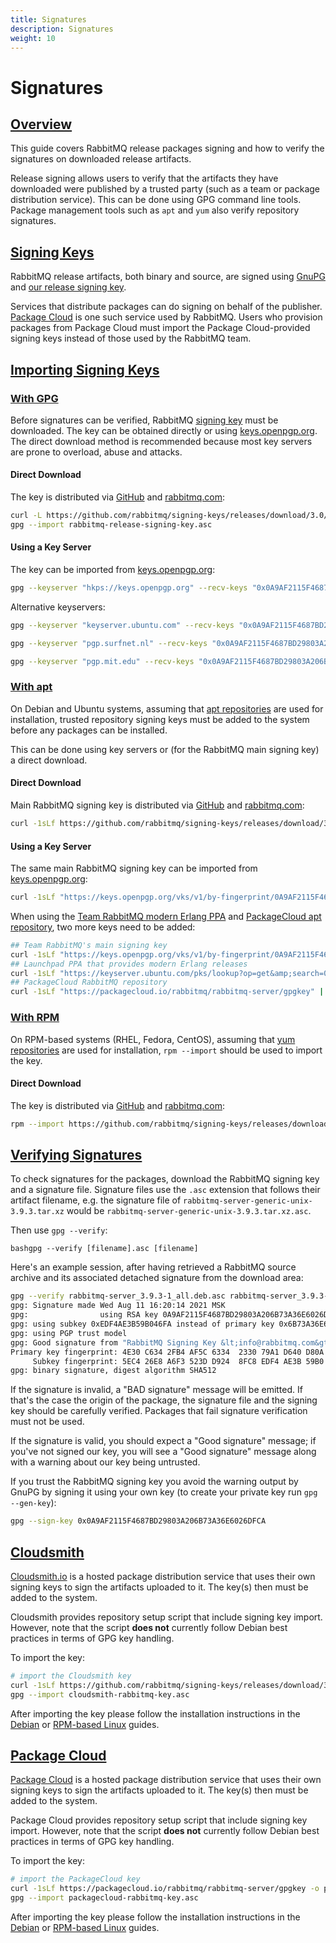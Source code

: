 ```yaml
---
title: Signatures
description: Signatures
weight: 10
---
```


<!--
Copyright (c) 2007-2023 VMware, Inc. or its affiliates.

All rights reserved. This program and the accompanying materials
are made available under the terms of the under the Apache License,
Version 2.0 (the "License”); you may not use this file except in compliance
with the License. You may obtain a copy of the License at

https://www.apache.org/licenses/LICENSE-2.0

Unless required by applicable law or agreed to in writing, software
distributed under the License is distributed on an "AS IS" BASIS,
WITHOUT WARRANTIES OR CONDITIONS OF ANY KIND, either express or implied.
See the License for the specific language governing permissions and
limitations under the License.
-->

# Signatures

## <a id="overview" class="anchor" href="#overview">Overview</a>

This guide covers RabbitMQ release packages signing and how to verify the signatures on
downloaded release artifacts.

Release signing allows users to verify that the artifacts they have downloaded
were published by a trusted party (such as a team or package distribution
service). This can be done using GPG command line tools. Package management tools such as `apt` and `yum`
also verify repository signatures.

## <a id="signing-keys" class="anchor" href="#signing-keys">Signing Keys</a>

RabbitMQ release artifacts, both binary and source,
are signed using [GnuPG](http://www.gnupg.org/) and [our release signing key](https://github.com/rabbitmq/signing-keys/releases/download/3.0/rabbitmq-release-signing-key.asc).

Services that distribute packages can do signing on behalf of the publisher. [Package Cloud](#package-cloud) is one such
service used by RabbitMQ. Users who provision packages from Package Cloud must import the Package Cloud-provided signing keys
instead of those used by the RabbitMQ team.


## <a id="importing-gpg-keys" class="anchor" href="#importing-gpg-keys">Importing Signing Keys</a>

### <a id="importing-gpg" class="anchor" href="#importing-gpg">With GPG</a>

Before signatures can be verified, RabbitMQ [signing key](https://github.com/rabbitmq/signing-keys/releases/download/3.0/rabbitmq-release-signing-key.asc)
must be downloaded. The key can be obtained directly or using [keys.openpgp.org](https://keys.openpgp.org/).
The direct download method is recommended because most key servers are prone to overload, abuse and attacks.

#### Direct Download

The key is distributed via [GitHub](https://github.com/rabbitmq/signing-keys/releases/) and
[rabbitmq.com](https://www.rabbitmq.com/rabbitmq-release-signing-key.asc):

```bash
curl -L https://github.com/rabbitmq/signing-keys/releases/download/3.0/rabbitmq-release-signing-key.asc --output rabbitmq-release-signing-key.asc
gpg --import rabbitmq-release-signing-key.asc
```

#### Using a Key Server

The key can be imported from [keys.openpgp.org](https://keys.openpgp.org/):

```bash
gpg --keyserver "hkps://keys.openpgp.org" --recv-keys "0x0A9AF2115F4687BD29803A206B73A36E6026DFCA"
```

Alternative keyservers:

```bash
gpg --keyserver "keyserver.ubuntu.com" --recv-keys "0x0A9AF2115F4687BD29803A206B73A36E6026DFCA"
```

```bash
gpg --keyserver "pgp.surfnet.nl" --recv-keys "0x0A9AF2115F4687BD29803A206B73A36E6026DFCA"
```

```bash
gpg --keyserver "pgp.mit.edu" --recv-keys "0x0A9AF2115F4687BD29803A206B73A36E6026DFCA"
```

### <a id="importing-apt" class="anchor" href="#importing-apt">With apt</a>

On Debian and Ubuntu systems, assuming that [apt repositories](./install-debian.html) are used for installation,
trusted repository signing keys must be added to the system before any packages can be installed.

This can be done using key servers or (for the RabbitMQ main signing key) a direct download.

#### Direct Download

Main RabbitMQ signing key is distributed via [GitHub](https://github.com/rabbitmq/signing-keys/releases/) and
[rabbitmq.com](https://www.rabbitmq.com/rabbitmq-release-signing-key.asc):

```bash
curl -1sLf https://github.com/rabbitmq/signing-keys/releases/download/3.0/rabbitmq-release-signing-key.asc | sudo gpg --dearmor &gt; /usr/share/keyrings/com.rabbitmq.team.gpg
```

#### Using a Key Server

The same main RabbitMQ signing key can be imported from [keys.openpgp.org](https://keys.openpgp.org/):

```bash
curl -1sLf "https://keys.openpgp.org/vks/v1/by-fingerprint/0A9AF2115F4687BD29803A206B73A36E6026DFCA" | sudo gpg --dearmor &gt; /usr/share/keyrings/com.rabbitmq.team.gpg
```

When using the [Team RabbitMQ modern Erlang PPA](https://launchpad.net/~rabbitmq/+archive/ubuntu/rabbitmq-erlang)
and [PackageCloud apt repository](https://packagecloud.io/rabbitmq/rabbitmq-server), two more keys need
to be added:

```bash
## Team RabbitMQ's main signing key
curl -1sLf "https://keys.openpgp.org/vks/v1/by-fingerprint/0A9AF2115F4687BD29803A206B73A36E6026DFCA" | sudo gpg --dearmor &gt; /usr/share/keyrings/com.rabbitmq.team.gpg
## Launchpad PPA that provides modern Erlang releases
curl -1sLf "https://keyserver.ubuntu.com/pks/lookup?op=get&amp;search=0xf77f1eda57ebb1cc" | sudo gpg --dearmor &gt; /usr/share/keyrings/net.launchpad.ppa.rabbitmq.erlang.gpg
## PackageCloud RabbitMQ repository
curl -1sLf "https://packagecloud.io/rabbitmq/rabbitmq-server/gpgkey" | sudo gpg --dearmor &gt; /usr/share/keyrings/io.packagecloud.rabbitmq.gpg
```

### <a id="importing-rpm" class="anchor" href="#importing-rpm">With RPM</a>

On RPM-based systems (RHEL, Fedora, CentOS), assuming that [yum repositories](./install-rpm.html) are used for installation,
`rpm --import` should be used to import the key.

#### Direct Download

The key is distributed via [GitHub](https://github.com/rabbitmq/signing-keys/releases/) and
[rabbitmq.com](https://www.rabbitmq.com/rabbitmq-release-signing-key.asc):

```bash
rpm --import https://github.com/rabbitmq/signing-keys/releases/download/3.0/rabbitmq-release-signing-key.asc
```

## <a id="checking-signatures" class="anchor" href="#checking-signatures">Verifying Signatures</a>

To check signatures for the packages, download the RabbitMQ signing key
and a signature file. Signature files use the `.asc` extension that follows their artifact filename,
e.g. the signature file of `rabbitmq-server-generic-unix-3.9.3.tar.xz` would be `rabbitmq-server-generic-unix-3.9.3.tar.xz.asc`.

Then use `gpg --verify`:

```bashgpg --verify [filename].asc [filename]```

Here's an example session, after having retrieved a RabbitMQ
source archive and its associated detached signature from
the download area:

```bash
gpg --verify rabbitmq-server_3.9.3-1_all.deb.asc rabbitmq-server_3.9.3-1_all.deb
gpg: Signature made Wed Aug 11 16:20:14 2021 MSK
gpg:                using RSA key 0A9AF2115F4687BD29803A206B73A36E6026DFCA
gpg: using subkey 0xEDF4AE3B59B046FA instead of primary key 0x6B73A36E6026DFCA
gpg: using PGP trust model
gpg: Good signature from "RabbitMQ Signing Key &lt;info@rabbitmq.com&gt;" [full]
Primary key fingerprint: 4E30 C634 2FB4 AF5C 6334  2330 79A1 D640 D80A 61F0
     Subkey fingerprint: 5EC4 26E8 A6F3 523D D924  8FC8 EDF4 AE3B 59B0 46FA
gpg: binary signature, digest algorithm SHA512
```

If the signature is invalid, a "BAD signature"
message will be emitted. If that's the case the origin of the package,
the signature file and the signing key should be carefully verified.
Packages that fail signature verification must not be used.

If the signature is valid, you should expect a "Good
signature" message; if you've not signed our key, you will
see a "Good signature" message along with a warning about
our key being untrusted.

If you trust the RabbitMQ signing key you avoid the warning output by
GnuPG by signing it using your own key (to create your private key run `gpg --gen-key`):

```bash
gpg --sign-key 0x0A9AF2115F4687BD29803A206B73A36E6026DFCA
```


## <a id="cloudsmith" class="anchor" href="#cloudsmith">Cloudsmith</a>

[Cloudsmith.io](https://cloudsmith.io/~rabbitmq/repos/) is a hosted package distribution
service that uses their own signing keys to sign the artifacts uploaded to it. The key(s) then
must be added to the system.

Cloudsmith provides repository setup script that include signing key import. However,
note that the script **does not** currently follow Debian best practices in terms of GPG key handling.

To import the key:

```bash
# import the Cloudsmith key
curl -1sLf https://github.com/rabbitmq/signing-keys/releases/download/3.0/cloudsmith.rabbitmq-server.9F4587F226208342.key -o cloudsmith-rabbitmq-key.asc
gpg --import cloudsmith-rabbitmq-key.asc
```

After importing the key please follow the installation instructions in the [Debian](install-debian.html) or [RPM-based Linux](install-rpm.html) guides.



## <a id="package-cloud" class="anchor" href="#package-cloud">Package Cloud</a>

[Package Cloud](https://packagecloud.io/rabbitmq) is a hosted package distribution
service that uses their own signing keys to sign the artifacts uploaded to it. The key(s) then
must be added to the system.

Package Cloud provides repository setup script that include signing key import. However,
note that the script **does not** currently follow Debian best practices in terms of GPG key handling.

To import the key:

```bash
# import the PackageCloud key
curl -1sLf https://packagecloud.io/rabbitmq/rabbitmq-server/gpgkey -o packagecloud-rabbitmq-key.asc
gpg --import packagecloud-rabbitmq-key.asc
```

After importing the key please follow the installation instructions in the [Debian](install-debian.html) or [RPM-based Linux](install-rpm.html) guides.
